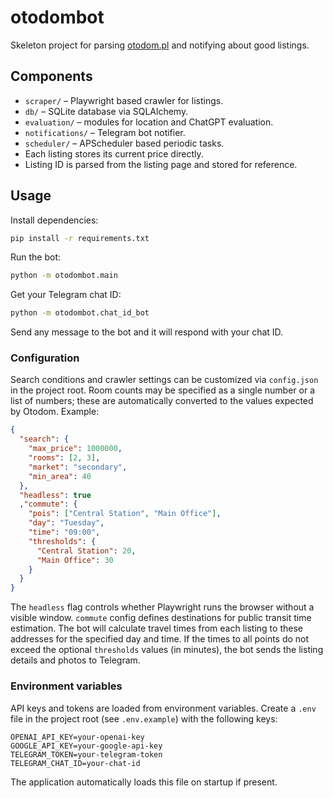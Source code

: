 # otodombot

Skeleton project for parsing [otodom.pl](https://www.otodom.pl) and notifying about good listings.

## Components

- `scraper/` – Playwright based crawler for listings.
- `db/` – SQLite database via SQLAlchemy.
- `evaluation/` – modules for location and ChatGPT evaluation.
- `notifications/` – Telegram bot notifier.
- `scheduler/` – APScheduler based periodic tasks.
- Each listing stores its current price directly.
- Listing ID is parsed from the listing page and stored for reference.

## Usage

Install dependencies:

```bash
pip install -r requirements.txt
```

Run the bot:

```bash
python -m otodombot.main
```

Get your Telegram chat ID:

```bash
python -m otodombot.chat_id_bot
```
Send any message to the bot and it will respond with your chat ID.

### Configuration

Search conditions and crawler settings can be customized via `config.json` in the project root. Room counts may be specified as a single number or a list of numbers; these are automatically converted to the values expected by Otodom. Example:

```json
{
  "search": {
    "max_price": 1000000,
    "rooms": [2, 3],
    "market": "secondary",
    "min_area": 40
  },
  "headless": true
  ,"commute": {
    "pois": ["Central Station", "Main Office"],
    "day": "Tuesday",
    "time": "09:00",
    "thresholds": {
      "Central Station": 20,
      "Main Office": 30
    }
  }
}
```

The `headless` flag controls whether Playwright runs the browser without a visible window.
`commute` config defines destinations for public transit time estimation. The bot will
calculate travel times from each listing to these addresses for the specified day and time.
If the times to all points do not exceed the optional `thresholds` values (in minutes),
the bot sends the listing details and photos to Telegram.

### Environment variables

API keys and tokens are loaded from environment variables. Create a `.env` file in the project root (see `.env.example`) with the following keys:

```env
OPENAI_API_KEY=your-openai-key
GOOGLE_API_KEY=your-google-api-key
TELEGRAM_TOKEN=your-telegram-token
TELEGRAM_CHAT_ID=your-chat-id
```

The application automatically loads this file on startup if present.
